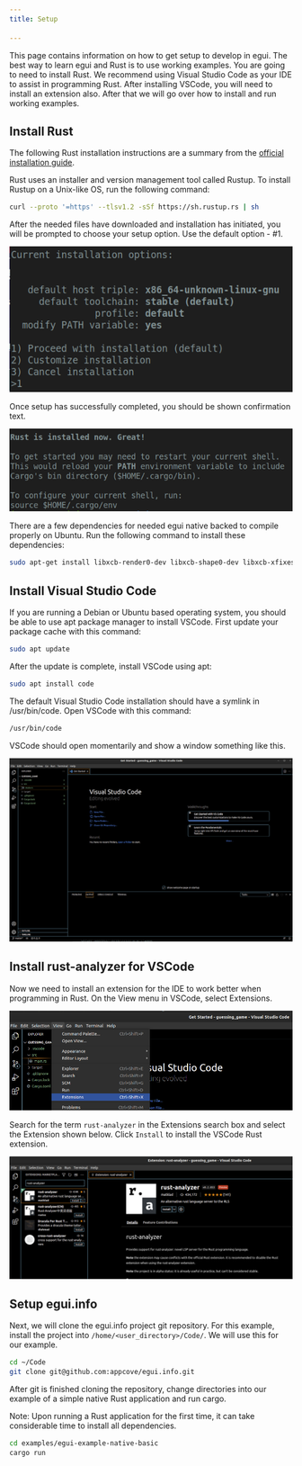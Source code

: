```yaml
---
title: Setup

---
```


This page contains information on how to get setup to develop in egui. The best way to learn egui and Rust is to use working examples. You are going to need to install Rust. We recommend using Visual Studio Code as your IDE to assist in programming Rust. After installing VSCode, you will need to install an extension also. After that we will go over how to install and run working examples.

## Install Rust

The following Rust installation instructions are a summary from the [official installation guide](https://www.rust-lang.org/learn/get-started).

Rust uses an installer and version management tool called Rustup. To install Rustup on a Unix-like OS, run the following command:

```bash
curl --proto '=https' --tlsv1.2 -sSf https://sh.rustup.rs | sh
```

After the needed files have downloaded and installation has initiated, you will be prompted to choose your setup option. Use the default option - #1.

![Rustup Setup Options](rust-setup-options.png)

Once setup has successfully completed, you should be shown confirmation text.

![Rustup Is Installed](rust-is-installed.png)

There are a few dependencies for needed egui native backed to compile properly on Ubuntu. Run the following command to install these dependencies:

```bash
sudo apt-get install libxcb-render0-dev libxcb-shape0-dev libxcb-xfixes0-dev libspeechd-dev libxkbcommon-dev libssl-dev
```

## Install Visual Studio Code

If you are running a Debian or Ubuntu based operating system, you should be able to use apt package manager to install VSCode. First update your package cache with this command:

```bash
sudo apt update
```

After the update is complete, install VSCode using apt:

```bash
sudo apt install code
```

The default Visual Studio Code installation should have a symlink in /usr/bin/code. Open VSCode with this command:

```bash
/usr/bin/code
```

VSCode should open momentarily and show a window something like this.

![Open VSCode](open-vscode.png)

## Install rust-analyzer for VSCode

Now we need to install an extension for the IDE to work better when programming in Rust. On the View menu in VSCode, select Extensions.

![View Extensions](open-vscode-extensions.png)

Search for the term `rust-analyzer` in the Extensions search box and select the Extension shown below. Click `Install` to install the VSCode Rust extension.

![Select rust-analyzer extension](select-rust-analyzer.png)

## Setup egui.info

Next, we will clone the egui.info project git repository. For this example, install the project into `/home/<user_directory>/Code/`. We will use this for our example.

```bash
cd ~/Code
git clone git@github.com:appcove/egui.info.git
```

After git is finished cloning the repository, change directories into our example of a simple native Rust application and run cargo.

Note: Upon running a Rust application for the first time, it can take considerable time to install all dependencies.

```bash
cd examples/egui-example-native-basic
cargo run
```





